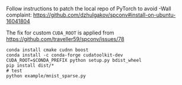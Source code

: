 Follow instructions to patch the local repo of PyTorch to avoid -Wall complaint: https://github.com/dzhulgakov/spconv#install-on-ubuntu-16041804

The fix for custom `CUDA_ROOT` is applied from https://github.com/traveller59/spconv/issues/78

```
conda install cmake cudnn boost
conda install -c conda-forge cudatoolkit-dev
CUDA_ROOT=$CONDA_PREFIX python setup.py bdist_wheel
pip install dist/*
# test
python example/mnist_sparse.py
```

